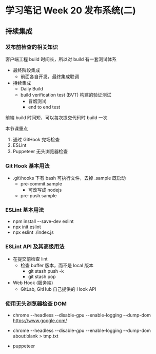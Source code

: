 # 学习笔记 Week 20 发布系统(二)

## 持续集成

### 发布前检查的相关知识

客户端工程 build 时间长，所以对 build 有一套测试体系

* 最终阶段集成
  * 前面各自开发，最终集成联调
* 持续集成
  * Daily Build
  * build verification test (BVT) 构建的验证测试
    * 冒烟测试
    * end to end test

前端 build 时间短，可以每次提交代码时 build 一次

本节课重点

1. 通过 GitHook 完场检查
2. ESLint
3. Puppeteer 无头浏览器检查

### Git Hook 基本用法

* .git\hooks 下有 bash 可执行文件，去掉 .sample 既启动
  * pre-commit.sample
    * 可改写成 nodejs
  * pre-push.sample

### ESLint 基本用法

* npm install --save-dev eslint
* npx init eslint
* npx eslint ./index.js

### ESLint API 及其高级用法

* 在提交前检查 lint
  * 检查 buffer 版本，而不是 local 版本
    * git stash push -k
    * git stash pop
* Web Hook (服务端)
  * GitLab, GitHub 自己提供的 Hook API

### 使用无头浏览器检查 DOM

* chrome --headless --disable-gpu --enable-logging --dump-dom https://www.google.com/
* chrome --headless --disable-gpu --enable-logging --dump-dom about:blank > tmp.txt

* puppeteer